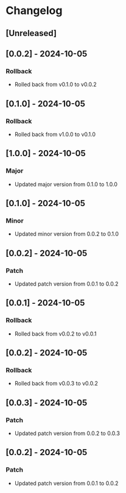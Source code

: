# Changelog

## [Unreleased]

## [0.0.2] - 2024-10-05
### Rollback
- Rolled back from v0.1.0 to v0.0.2

## [0.1.0] - 2024-10-05
### Rollback
- Rolled back from v1.0.0 to v0.1.0

## [1.0.0] - 2024-10-05
### Major
- Updated major version from 0.1.0 to 1.0.0

## [0.1.0] - 2024-10-05
### Minor
- Updated minor version from 0.0.2 to 0.1.0

## [0.0.2] - 2024-10-05
### Patch
- Updated patch version from 0.0.1 to 0.0.2

## [0.0.1] - 2024-10-05
### Rollback
- Rolled back from v0.0.2 to v0.0.1

## [0.0.2] - 2024-10-05
### Rollback
- Rolled back from v0.0.3 to v0.0.2

## [0.0.3] - 2024-10-05
### Patch
- Updated patch version from 0.0.2 to 0.0.3

## [0.0.2] - 2024-10-05
### Patch
- Updated patch version from 0.0.1 to 0.0.2
